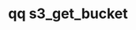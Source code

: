 ---
category: s3
command: s3_get_bucket
optional_options:
- alternate: []
  help: The name of the bucket to retrieve
  name: --name
  required: true
permalink: /qq-cli-command-guide/s3/s3_get_bucket.html
positional_options: []
sidebar: qq_cli_command_reference_sidebar
summary: This section explains how to use the <code>qq s3_get_bucket</code> command.
synopsis: Get details for an S3 bucket
title: qq s3_get_bucket
usage: qq s3_get_bucket [-h] --name NAME
zendesk_source: qq CLI Command Guide

---